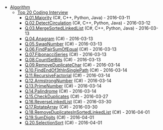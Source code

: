 - [Algorithm](README.md)
  - [Top 20 Coding Interview](Top20CodingInterview)
    - [Q.01.Majority](Top20CodingInterview/Q.01.Majority) (C#, C++, Python, Java) - 2016-03-11
    - [Q.02.DetectCirculation](Top20CodingInterview/Q.02.DetectCirculation) (C#, C++, Python, Java) - 2016-03-12
    - [Q.03.MergeSortedLinkedList](Top20CodingInterview/Q.03.MergeSortedLinkedList) (C#, C++, Python, Java) - 2016-03-13
    - [Q.04.Anagram](Top20CodingInterview/Q.04.Anagram) (C#) - 2016-03-13
    - [Q.05.SwapNumber](Top20CodingInterview/Q.05.SwapNumber) (C#) - 2016-03-13
    - [Q.06.FindPairSumOfEqual](Top20CodingInterview/Q.06.FindPairSumOfEqual) (C#) - 2016-03-13
    - [Q.07.FibonacciSeries](Top20CodingInterview/Q.07.FibonacciSeries) (C#) - 2016-03-13
    - [Q.08.CountSetBits](Top20CodingInterview/Q.08.CountSetBits) (C#) - 2016-03-13
    - [Q.09.RemoveDuplicateChar](Top20CodingInterview/Q.09.RemoveDuplicateChar) (C#) - 2016-03-14
    - [Q.10.FindEndOf3thInSinglePath](Top20CodingInterview/Q.10.FindEndOf3thInSinglePath) (C#) - 2016-03-14
    - [Q.11.RecursiveFactorial](Top20CodingInterview/Q.11.RecursiveFactorial) (C#) - 2016-03-14
    - [Q.12.ArmstrongNumber](Top20CodingInterview/Q.12.ArmstrongNumber) (C#) - 2016-03-14
    - [Q.13.PrimeNumber](Top20CodingInterview/Q.13.PrimeNumber) (C#) - 2016-03-14
    - [Q.14.Palindrome](Top20CodingInterview/Q.14.Palindrome) (C#) - 2016-03-14
    - [Q.15.CheckDuplicates](Top20CodingInterview/Q.15.CheckDuplicates) (C#) - 2016-03-27
    - [Q.16.ReverseLinkedList](Top20CodingInterview/Q.16.ReverseLinkedList) (C#) - 2016-03-30
    - [Q.17.RotateArray](Top20CodingInterview/Q.17.RotateArray) (C#) - 2016-03-30
    - [Q.18.RemoveDuplicatesInSortedLinkedList](Top20CodingInterview/Q.18.RemoveDuplicatesInSortedLinkedList) (C#) - 2016-04-01
    - [Q.19.SumDigits](Top20CodingInterview/Q.19.SumDigits) (C#) - 2016-04-01
    - [Q.20.SelectionSort](Top20CodingInterview/Q.20.SelectionSort) (C#) - 2016-04-01

